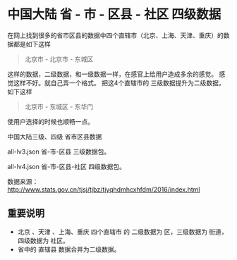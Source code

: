 # 中国大陆 省 - 市 - 区县 - 社区 四级数据

在网上找到很多的省市区县的数据中四个直辖市（北京、上海、天津、重庆）的数据都是如下这样

> 北京市 - 北京市 - 东城区

这样的数据，二级数据，和一级数据一样，在感官上给用户造成多余的感觉。
感觉这样不好。就自己弄一个格式。
把这4个直辖市的 三级数据提升为二级数据，如下这样

> 北京市 - 东城区 - 东华门

使用户选择的时候也顺畅一点。



中国大陆三级、四级 省市区县数据

all-lv3.json 省-市-区县 三级数据包。

all-lv4.json 省-市-区县-社区 四级数据包。

数据来源：http://www.stats.gov.cn/tjsj/tjbz/tjyqhdmhcxhfdm/2016/index.html


## 重要说明
+ 北京 、天津 、上海、重庆 四个直辖市 的 二级数据为 区，三级数据为 街道，四级数据为 社区。
+ 省中的 直辖县 数据合并为二级数据。